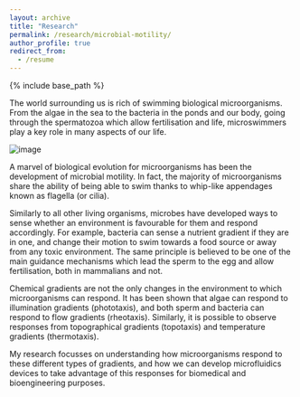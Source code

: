 ```yaml
---
layout: archive
title: "Research"
permalink: /research/microbial-motility/
author_profile: true
redirect_from:
  - /resume
---
```


{% include base_path %}

The world surrounding us is rich of swimming biological microorganisms. From the algae in the sea to the bacteria in the ponds and our body, going through the spermatozoa which allow fertilisation and life, microswimmers play a key role in many aspects of our life.

![image](images/examplesperm.gif)

A marvel of biological evolution for microorganisms has been the development of microbial motility. In fact, the majority of microorganisms share the ability of being able to swim thanks to whip-like appendages known as flagella (or cilia).

Similarly to all other living organisms, microbes have developed ways to sense whether an environment is favourable for them and respond accordingly. For example, bacteria can sense a nutrient gradient if they are in one, and change their motion to swim towards a food source or away from any toxic environment. The same principle is believed to be one of the main guidance mechanisms which lead the sperm to the egg and allow fertilisation, both in mammalians and not.

Chemical gradients are not the only changes in the environment to which microorganisms can respond. It has been shown that algae can respond to illumination gradients (phototaxis), and both sperm and bacteria can respond to flow gradients (rheotaxis). Similarly, it is possible to observe responses from topographical gradients (topotaxis) and temperature gradients (thermotaxis).

My research focusses on understanding how microorganisms respond to these different types of gradients, and how we can develop microfluidics devices to take advantage of this responses for biomedical and bioengineering purposes.